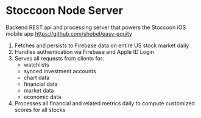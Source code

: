 # Stoccoon Node Server
Backend REST api and processing server that powers the Stoccoon iOS mobile app https://github.com/shobel/easy-equity

1. Fetches and persists to Firebase data on entire US stock market daily
2. Handles authentication via Firebase and Apple ID Login
3. Serves all requests from clients for:
   - watchlists
   - synced investment accounts
   - chart data
   - financial data
   - market data
   - economic data
4. Processes all financial and related metrics daily to compute customized scores for all stocks
